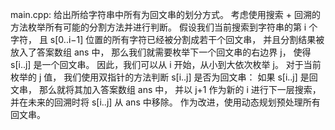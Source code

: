main.cpp:
给出所给字符串中所有为回文串的划分方式。
考虑使用搜索 + 回溯的方法枚举所有可能的分割方法并进行判断。
假设我们当前搜索到字符串的第 i 个字符，
且 s[0..i−1] 位置的所有字符已经被分割成若干个回文串，
并且分割结果被放入了答案数组 ans 中，
那么我们就需要枚举下一个回文串的右边界 j，
使得 s[i..j] 是一个回文串。
因此，我们可以从 i 开始，从小到大依次枚举 j。
对于当前枚举的 j 值，
我们使用双指针的方法判断 s[i..j] 是否为回文串：
如果 s[i..j] 是回文串，
那么就将其加入答案数组 ans 中，
并以 j+1 作为新的 i 进行下一层搜索，
并在未来的回溯时将 s[i..j] 从 ans 中移除。
作为改进，使用动态规划预处理所有回文串。
